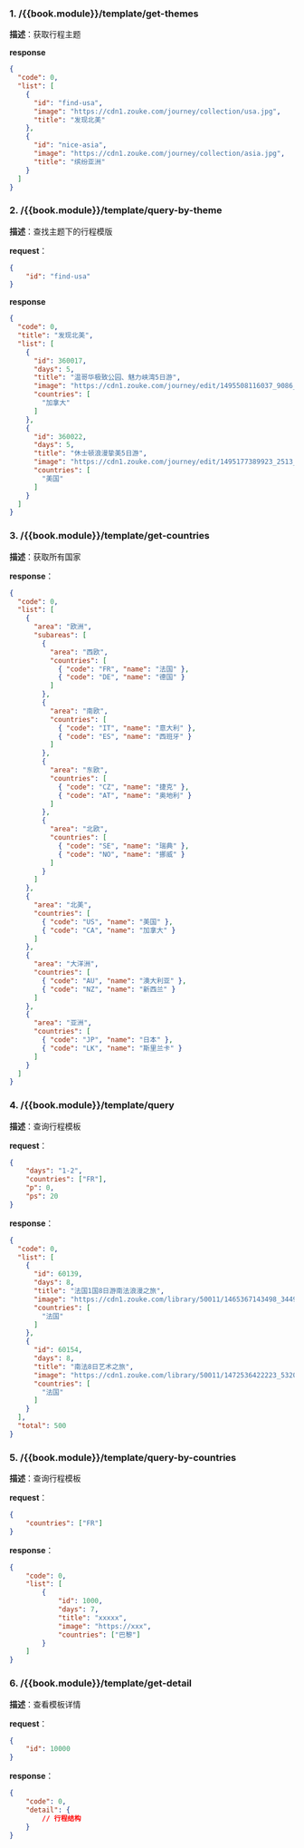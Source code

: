 ### 1. /{{book.module}}/template/get-themes

**描述**：获取行程主题

**response**

``` json
{
  "code": 0,
  "list": [
    {
      "id": "find-usa",
      "image": "https://cdn1.zouke.com/journey/collection/usa.jpg",
      "title": "发现北美"
    },
    {
      "id": "nice-asia",
      "image": "https://cdn1.zouke.com/journey/collection/asia.jpg",
      "title": "缤纷亚洲"
    }
  ]
}
```

### 2. /{{book.module}}/template/query-by-theme

**描述**：查找主题下的行程模版

**request**：

``` json
{
    "id": "find-usa"
}
```

**response**

``` json
{
  "code": 0,
  "title": "发现北美",
  "list": [
    {
      "id": 360017,
      "days": 5,
      "title": "温哥华极致公园、魅力峡湾5日游",
      "image": "https://cdn1.zouke.com/journey/edit/1495508116037_9086_NjY2NjYuanBn.jpg-guidefixwid",
      "countries": [
        "加拿大"
      ]
    },
    {
      "id": 360022,
      "days": 5,
      "title": "休士顿浪漫挚美5日游",
      "image": "https://cdn1.zouke.com/journey/edit/1495177389923_2513_5rOi5aOr6aG_LmpwZw.jpg-guidefixwid",
      "countries": [
        "美国"
      ]
    }
  ]
}
```

### 3. /{{book.module}}/template/get-countries

**描述**：获取所有国家

**response**：

``` json
{
  "code": 0,
  "list": [
    {
      "area": "欧洲",
      "subareas": [
        {
          "area": "西欧",
          "countries": [
            { "code": "FR", "name": "法国" },
            { "code": "DE", "name": "德国" }
          ]
        },
        {
          "area": "南欧",
          "countries": [
            { "code": "IT", "name": "意大利" },
            { "code": "ES", "name": "西班牙" }
          ]
        },
        {
          "area": "东欧",
          "countries": [
            { "code": "CZ", "name": "捷克" },
            { "code": "AT", "name": "奥地利" }
          ]
        },
        {
          "area": "北欧",
          "countries": [
            { "code": "SE", "name": "瑞典" },
            { "code": "NO", "name": "挪威" }
          ]
        }
      ]
    },
    {
      "area": "北美",
      "countries": [
        { "code": "US", "name": "美国" },
        { "code": "CA", "name": "加拿大" }
      ]
    },
    {
      "area": "大洋洲",
      "countries": [
        { "code": "AU", "name": "澳大利亚" },
        { "code": "NZ", "name": "新西兰" }
      ]
    },
    {
      "area": "亚洲",
      "countries": [
        { "code": "JP", "name": "日本" },
        { "code": "LK", "name": "斯里兰卡" }
      ]
    }
  ]
}
```

### 4. /{{book.module}}/template/query

**描述**：查询行程模板

**request**：

``` json
{
    "days": "1-2",
    "countries": ["FR"],
    "p": 0,
    "ps": 20
}
```

**response**：

``` json
{
  "code": 0,
  "list": [
    {
      "id": 60139,
      "days": 8,
      "title": "法国1国8日游南法浪漫之旅",
      "image": "https://cdn1.zouke.com/library/50011/1465367143498_3449_%25u89C2%25u5149%25u5DF4%25u58EB%25uFF0D%25u5C3C%25u65AF%25uFF0D04.jpg-guidefixwid",
      "countries": [
        "法国"
      ]
    },
    {
      "id": 60154,
      "days": 8,
      "title": "南法8日艺术之旅",
      "image": "https://cdn1.zouke.com/library/50011/1472536422223_5320_stock%252dphoto%252d138925279.jpg-guidefixwid",
      "countries": [
        "法国"
      ]
    }
  ],
  "total": 500
}
```

### 5. /{{book.module}}/template/query-by-countries

**描述**：查询行程模板

**request**：

``` json
{
    "countries": ["FR"]
}
```

**response**：

``` json
{
    "code": 0,
    "list": [
        { 
            "id": 1000, 
            "days": 7,
            "title": "xxxxx", 
            "image": "https://xxx", 
            "countries": ["巴黎"] 
        }
    ]
}
```

### 6. /{{book.module}}/template/get-detail

**描述**：查看模板详情

**request**：

``` json
{
    "id": 10000
}
```

**response**：

``` json
{
    "code": 0,
    "detail": {
        // 行程结构
    }
}
```
